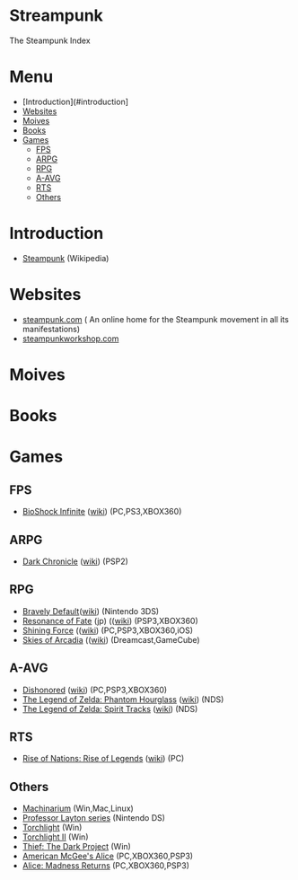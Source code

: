 # Streampunk
The Steampunk Index

# Menu
* [Introduction](#introduction]
* [Websites](#websites)
* [Moives](#moives)
* [Books](#books)
* [Games](#games)
  * [FPS](#fps)
  * [ARPG](#arpg)
  * [RPG](#rpg)
  * [A-AVG](#a-avg)
  * [RTS](#rts)
  * [Others](#others)

  

# Introduction
* [Steampunk](http://en.wikipedia.org/wiki/Steampunk) (Wikipedia)

# Websites
* [steampunk.com](http://www.steampunk.com/) ( An online home for the Steampunk movement in all its manifestations)
* [steampunkworkshop.com](http://steampunkworkshop.com) 

# Moives

# Books

# Games

## FPS
* [BioShock Infinite](https://www.bioshockinfinite.com/?RET=&ag=true) ([wiki](http://en.wikipedia.org/wiki/BioShock_Infinite))   (PC,PS3,XBOX360) 

## ARPG
* [Dark Chronicle](http://darkcloud.wikia.com/wiki/Dark_Cloud_2) ([wiki](http://en.wikipedia.org/wiki/Dark_Chronicle)) (PSP2)

## RPG
* [Bravely Default](http://bravelydefault.nintendo.com/)([wiki](http://en.wikipedia.org/wiki/Bravely_Default)) (Nintendo 3DS)
* [Resonance of Fate](http://sega.jp/ps3/eoe/) (jp) (([wiki](http://en.wikipedia.org/wiki/Resonance_of_Fate)) (PSP3,XBOX360)
* [Shining Force](http://www.shiningsource.org/) (([wiki](http://en.wikipedia.org/wiki/Shining_Force)) (PC,PSP3,XBOX360,iOS)
* [Skies of Arcadia](http://www.mobygames.com/game/skies-of-arcadia) (([wiki](http://en.wikipedia.org/wiki/Skies_of_Arcadia)) (Dreamcast,GameCube)

## A-AVG
* [Dishonored](http://www.dishonored.com/) ([wiki](http://en.wikipedia.org/wiki/Dishonored)) (PC,PSP3,XBOX360)
* [The Legend of Zelda: Phantom Hourglass](http://www.zelda.com/phantomhourglass/) ([wiki](http://en.wikipedia.org/wiki/The_Legend_of_Zelda:_Phantom_Hourglass)) (NDS)
* [The Legend of Zelda: Spirit Tracks](http://www.zelda.com/spirittracks/) ([wiki](http://en.wikipedia.org/wiki/The_Legend_of_Zelda:_Spirit_Tracks)) (NDS)

## RTS
* [Rise of Nations: Rise of Legends](http://www.mobygames.com/game/rise-of-nations-rise-of-legends) ([wiki](http://en.wikipedia.org/wiki/Rise_of_Nations:_Rise_of_Legends)) (PC)


## Others
* [Machinarium](http://machinarium.net/) (Win,Mac,Linux)
* [Professor Layton series](http://professorlayton.nintendo.com/) (Nintendo DS)
* [Torchlight](http://www.torchlightgame.com/) (Win)
* [Torchlight II](http://www.torchlight2game.com/) (Win)
* [Thief: The Dark Project](http://en.wikipedia.org/wiki/Thief:_The_Dark_Project) (Win)
* [American McGee's Alice](http://en.wikipedia.org/wiki/American_McGee's_Alice) (PC,XBOX360,PSP3)
* [Alice: Madness Returns](http://en.wikipedia.org/wiki/Alice:_Madness_Returns) (PC,XBOX360,PSP3)
